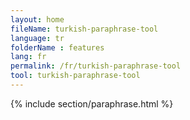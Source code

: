```yaml
---
layout: home
fileName: turkish-paraphrase-tool
language: tr
folderName : features
lang: fr
permalink: /fr/turkish-paraphrase-tool
tool: turkish-paraphrase-tool
---
```

{% include section/paraphrase.html %}